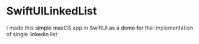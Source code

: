 # SwiftUILinkedList
I made this simple macOS app in SwiftUI as a demo for the implementation of single linkedin list
